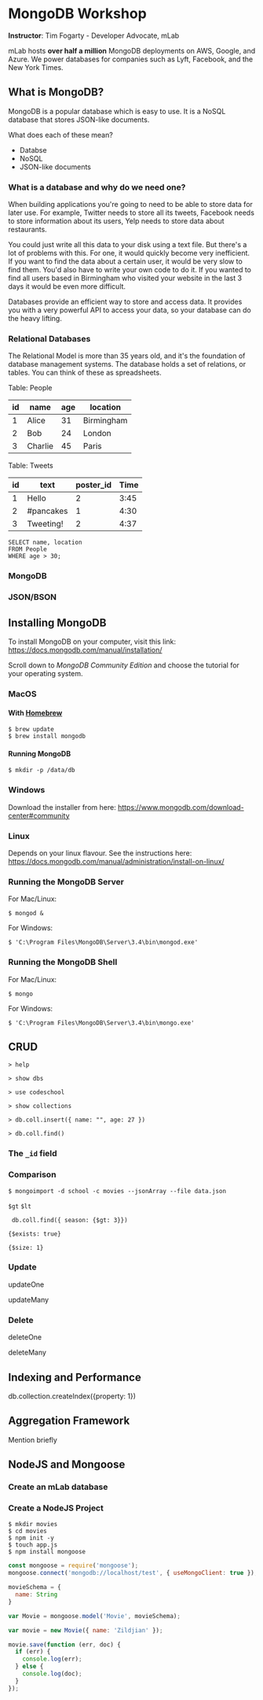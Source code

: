 # MongoDB Workshop

**Instructor**: Tim Fogarty - Developer Advocate, mLab

mLab hosts **over half a million** MongoDB deployments on AWS, Google, and Azure. We power databases for companies such as Lyft, Facebook, and the New York Times.

## What is MongoDB?

MongoDB is a popular database which is easy to use. It is a NoSQL database that stores JSON-like documents.

What does each of these mean?

- Databse
- NoSQL
- JSON-like documents

### What is a database and why do we need one?

When building applications you're going to need to be able to store data for later use. For example, Twitter needs to store all its tweets, Facebook needs to store information about its users, Yelp needs to store data about restaurants.
						
You could just write all this data to your disk using a text file. But there's a lot of problems with this. For one, it would quickly become very inefficient. If you want to find the data about a certain user, it would be very slow to find them. You'd also have to write your own code to do it. If you wanted to find all users based in Birmingham who visited your website in the last 3 days it would be even more difficult.
						
Databases provide an efficient way to store and access data. It provides you with a very powerful API to access your data, so your database can do the heavy lifting.

### Relational Databases

The Relational Model is more than 35 years old, and it's the foundation of database management systems. The database holds a set of relations, or tables. You can think of these as spreadsheets.

Table: People

| id | name    | age | location   |
|----|---------|-----|------------|
| 1  | Alice   | 31  | Birmingham |
| 2  | Bob     | 24  | London     |
| 3  | Charlie | 45  | Paris      |

Table: Tweets

| id | text      | poster_id | Time |
|----|-----------|-----------|------|
| 1  | Hello     | 2         | 3:45 |
| 2  | #pancakes | 1         | 4:30 |
| 3  | Tweeting! | 2         | 4:37 |

```
SELECT name, location
FROM People
WHERE age > 30;
```

### MongoDB



### JSON/BSON



## Installing MongoDB

To install MongoDB on your computer, visit this link: https://docs.mongodb.com/manual/installation/

Scroll down to *MongoDB Community Edition* and choose the tutorial for your operating system.

### MacOS

#### With [Homebrew](https://brew.sh/)

```
$ brew update
$ brew install mongodb
```

#### Running MongoDB

```
$ mkdir -p /data/db
```

### Windows

Download the installer from here: https://www.mongodb.com/download-center#community

### Linux

Depends on your linux flavour. See the instructions here: https://docs.mongodb.com/manual/administration/install-on-linux/

### Running the MongoDB Server

For Mac/Linux:

```
$ mongod &
```

For Windows:

```
$ 'C:\Program Files\MongoDB\Server\3.4\bin\mongod.exe'
```

### Running the MongoDB Shell

For Mac/Linux:

```
$ mongo
```

For Windows:

```
$ 'C:\Program Files\MongoDB\Server\3.4\bin\mongo.exe'
```

## CRUD

```
> help
```

```
> show dbs
```

```
> use codeschool
```

```
> show collections
```

```
> db.coll.insert({ name: "", age: 27 })
```

```
> db.coll.find()
```

### The `_id` field

### Comparison

```
$ mongoimport -d school -c movies --jsonArray --file data.json
```

`$gt` `$lt`

` db.coll.find({ season: {$gt: 3}})`

`{$exists: true}`

`{$size: 1}`



### Update

updateOne

updateMany

### Delete

deleteOne

deleteMany


## Indexing and Performance

db.collection.createIndex({property: 1})

## Aggregation Framework

Mention briefly

## NodeJS and Mongoose

### Create an mLab database

### Create a NodeJS Project

```
$ mkdir movies
$ cd movies
$ npm init -y
$ touch app.js
$ npm install mongoose
```

```js
const mongoose = require('mongoose');
mongoose.connect('mongodb://localhost/test', { useMongoClient: true });

movieSchema = {
  name: String
}

var Movie = mongoose.model('Movie', movieSchema);

var movie = new Movie({ name: 'Zildjian' });

movie.save(function (err, doc) {
  if (err) {
    console.log(err);
  } else {
    console.log(doc);
  }
});
```
